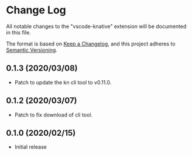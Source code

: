 # Change Log

All notable changes to the "vscode-knative" extension will be documented in this file.

The format is based on [Keep a Changelog](https://keepachangelog.com/en/1.0.0/),
and this project adheres to [Semantic Versioning](https://semver.org/spec/v2.0.0.html).

## 0.1.3 (2020/03/08)

- Patch to update the kn cli tool to v0.11.0.

## 0.1.2 (2020/03/07)

- Patch to fix download of cli tool.

## 0.1.0 (2020/02/15)

- Initial release
